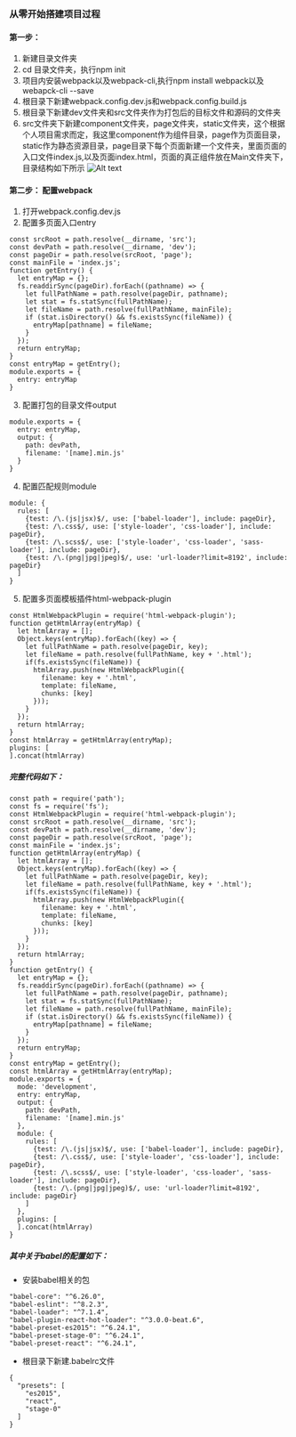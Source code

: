 ### 从零开始搭建项目过程

#### 第一步：
1. 新建目录文件夹
2. cd 目录文件夹，执行npm init
3. 项目内安装webpack以及webpack-cli,执行npm install webpack以及webapck-cli --save
4. 根目录下新建webpack.config.dev.js和webpack.config.build.js
5. 根目录下新建dev文件夹和src文件夹作为打包后的目标文件和源码的文件夹
6. src文件夹下新建component文件夹，page文件夹，static文件夹，这个根据个人项目需求而定，我这里component作为组件目录，page作为页面目录，static作为静态资源目录，page目录下每个页面新建一个文件夹，里面页面的入口文件index.js,以及页面index.html，页面的真正组件放在Main文件夹下，目录结构如下所示
![Alt text](./gitImage/1@2x.png)

#### 第二步： 配置webpack
1. 打开webpack.config.dev.js
2. 配置多页面入口entry
```
const srcRoot = path.resolve(__dirname, 'src');
const devPath = path.resolve(__dirname, 'dev');
const pageDir = path.resolve(srcRoot, 'page');
const mainFile = 'index.js';
function getEntry() {
  let entryMap = {};
  fs.readdirSync(pageDir).forEach((pathname) => {
    let fullPathName = path.resolve(pageDir, pathname);
    let stat = fs.statSync(fullPathName);
    let fileName = path.resolve(fullPathName, mainFile);
    if (stat.isDirectory() && fs.existsSync(fileName)) {
      entryMap[pathname] = fileName;
    }
  });
  return entryMap;
}
const entryMap = getEntry();
module.exports = {
  entry: entryMap
}
```
3. 配置打包的目录文件output
```
module.exports = {
  entry: entryMap,
  output: {
    path: devPath,
    filename: '[name].min.js'
  }
}
```
4. 配置匹配规则module
```
module: {
  rules: [
    {test: /\.(js|jsx)$/, use: ['babel-loader'], include: pageDir},
    {test: /\.css$/, use: ['style-loader', 'css-loader'], include: pageDir},
    {test: /\.scss$/, use: ['style-loader', 'css-loader', 'sass-loader'], include: pageDir},
    {test: /\.(png|jpg|jpeg)$/, use: 'url-loader?limit=8192', include: pageDir}
  ]
}
```
5. 配置多页面模板插件html-webpack-plugin
```
const HtmlWebpackPlugin = require('html-webpack-plugin');
function getHtmlArray(entryMap) {
  let htmlArray = [];
  Object.keys(entryMap).forEach((key) => {
    let fullPathName = path.resolve(pageDir, key);
    let fileName = path.resolve(fullPathName, key + '.html');
    if(fs.existsSync(fileName)) {
      htmlArray.push(new HtmlWebpackPlugin({
        filename: key + '.html',
        template: fileName,
        chunks: [key]
      }));
    }
  });
  return htmlArray;
}
const htmlArray = getHtmlArray(entryMap);
plugins: [
].concat(htmlArray)
```
##### 完整代码如下：
```
const path = require('path');
const fs = require('fs');
const HtmlWebpackPlugin = require('html-webpack-plugin');
const srcRoot = path.resolve(__dirname, 'src');
const devPath = path.resolve(__dirname, 'dev');
const pageDir = path.resolve(srcRoot, 'page');
const mainFile = 'index.js';
function getHtmlArray(entryMap) {
  let htmlArray = [];
  Object.keys(entryMap).forEach((key) => {
    let fullPathName = path.resolve(pageDir, key);
    let fileName = path.resolve(fullPathName, key + '.html');
    if(fs.existsSync(fileName)) {
      htmlArray.push(new HtmlWebpackPlugin({
        filename: key + '.html',
        template: fileName,
        chunks: [key]
      }));
    }
  });
  return htmlArray;
}
function getEntry() {
  let entryMap = {};
  fs.readdirSync(pageDir).forEach((pathname) => {
    let fullPathName = path.resolve(pageDir, pathname);
    let stat = fs.statSync(fullPathName);
    let fileName = path.resolve(fullPathName, mainFile);
    if (stat.isDirectory() && fs.existsSync(fileName)) {
      entryMap[pathname] = fileName;
    }
  });
  return entryMap;
}
const entryMap = getEntry();
const htmlArray = getHtmlArray(entryMap);
module.exports = {
  mode: 'development',
  entry: entryMap,
  output: {
    path: devPath,
    filename: '[name].min.js'
  },
  module: {
    rules: [
      {test: /\.(js|jsx)$/, use: ['babel-loader'], include: pageDir},
      {test: /\.css$/, use: ['style-loader', 'css-loader'], include: pageDir},
      {test: /\.scss$/, use: ['style-loader', 'css-loader', 'sass-loader'], include: pageDir},
      {test: /\.(png|jpg|jpeg)$/, use: 'url-loader?limit=8192', include: pageDir}
    ]
  },
  plugins: [
  ].concat(htmlArray)
}
```
##### 其中关于babel的配置如下：
- 安装babel相关的包
```
"babel-core": "^6.26.0",
"babel-eslint": "^8.2.3",
"babel-loader": "^7.1.4",
"babel-plugin-react-hot-loader": "^3.0.0-beat.6",
"babel-preset-es2015": "^6.24.1",
"babel-preset-stage-0": "^6.24.1",
"babel-preset-react": "^6.24.1",
```
- 根目录下新建.babelrc文件
```
{
  "presets": [
    "es2015",
    "react",
    "stage-0"
  ]
}
```

